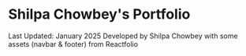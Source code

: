 # Shilpa Chowbey's Portfolio 

Last Updated: January 2025
Developed by Shilpa Chowbey with some assets (navbar & footer) from Reactfolio